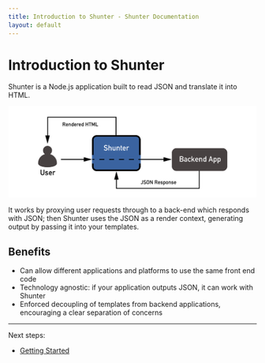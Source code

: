 ```yaml
---
title: Introduction to Shunter - Shunter Documentation
layout: default
---
```


Introduction to Shunter
=======================

Shunter is a Node.js application built to read JSON and translate it into HTML.

![Shunter as a proxy](/docs/2.2.0/diagram.png)

It works by proxying user requests through to a back-end which responds with JSON; then Shunter uses the JSON as a render context, generating output by passing it into your templates.


Benefits
--------

- Can allow different applications and platforms to use the same front end code
- Technology agnostic: if your application outputs JSON, it can work with Shunter
- Enforced decoupling of templates from backend applications, encouraging a clear separation of concerns


---

Next steps:

- [Getting Started](getting-started.html)
